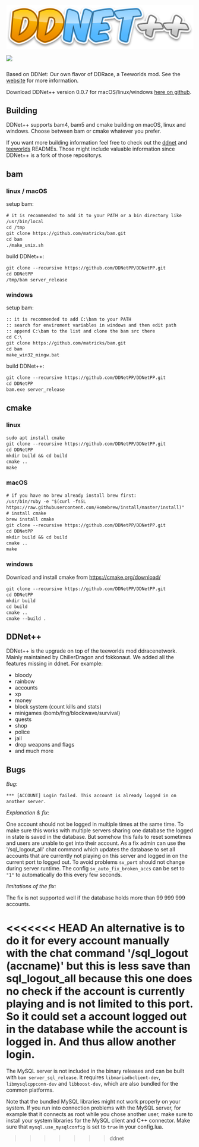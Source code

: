[![DDNet++](./data/ddnetpp.svg)](./data/ddnetpp.svg)
[![](https://github.com/DDNetPP/DDNetPP/workflows/Build/badge.svg)](https://github.com/DDNetPP/DDNetPP/actions?query=workflow%3ABuild+event%3Apush+branch%3Amaster)
================================

Based on DDNet: Our own flavor of DDRace, a Teeworlds mod. See the [website](http://ddnet.tw) for more information.

Download DDNet++ version 0.0.7 for macOS/linux/windows [here on github](https://github.com/DDNetPP/DDNetPP/releases/tag/v.0.0.7).

Building
--------

DDNet++ supports bam4, bam5 and cmake building on macOS, linux and windows.
Choose between bam or cmake whatever you prefer.

If you want more building information feel free to check out the [ddnet](https://github.com/ddnet/ddnet/blob/master/README.md) and [teeworlds](https://github.com/teeworlds/teeworlds/blob/master/readme.md) READMEs.
Those might include valuable information since DDNet++ is a fork of those repositorys.

## bam
### linux / macOS
setup bam:
```
# it is recommended to add it to your PATH or a bin directory like /usr/bin/local
cd /tmp
git clone https://github.com/matricks/bam.git
cd bam
./make_unix.sh
```
build DDNet++:
```
git clone --recursive https://github.com/DDNetPP/DDNetPP.git
cd DDNetPP
/tmp/bam server_release
```
### windows
setup bam:
```
:: it is recommended to add C:\bam to your PATH
:: search for enviroment variables in windows and then edit path
:: append C:\bam to the list and clone the bam src there
cd C:\
git clone https://github.com/matricks/bam.git
cd bam
make_win32_mingw.bat
```
build DDNet++:
```
git clone --recursive https://github.com/DDNetPP/DDNetPP.git
cd DDNetPP
bam.exe server_release
```
## cmake
### linux
```
sudo apt install cmake
git clone --recursive https://github.com/DDNetPP/DDNetPP.git
cd DDNetPP
mkdir build && cd build
cmake ..
make
```
### macOS
```
# if you have no brew already install brew first:
/usr/bin/ruby -e "$(curl -fsSL https://raw.githubusercontent.com/Homebrew/install/master/install)"
# install cmake
brew install cmake
git clone --recursive https://github.com/DDNetPP/DDNetPP.git
cd DDNetPP
mkdir build && cd build
cmake ..
make
```
### windows
Download and install cmake from https://cmake.org/download/
```
git clone --recursive https://github.com/DDNetPP/DDNetPP.git
cd DDNetPP
mkdir build
cd build
cmake ..
cmake --build .
```

DDNet++
--------

DDNet++ is the upgrade on top of the teeworlds mod ddracenetwork.
Mainly maintained by ChillerDragon and fokkonaut.
We added all the features missing in ddnet. For example:
- bloody
- rainbow
- accounts
- xp
- money
- block system (count kills and stats)
- minigames (bomb/fng/blockwave/survival)
- quests
- shop
- police
- jail
- drop weapons and flags
- and much more

Bugs
----

*Bug*:
```
*** [ACCOUNT] Login failed. This account is already logged in on another server.
```

*Explanation & fix*:


One account should not be logged in multiple times at the same time. To make sure this works with multiple servers sharing one database the logged in state is saved in the database. But somehow this fails to reset sometimes and users are unable to get into their account.
As a fix admin can use the '/sql_logout_all' chat command which updates the database to set all accounts that are currently not playing on this server and logged in on the current port to logged out. To avoid problems ``sv_port`` should not change during server runtime. The config ``sv_auto_fix_broken_accs`` can be set to ``"1"`` to automatically do this every few seconds.

*limitations of the fix:*

The fix is not supported well if the database holds more than 99 999 999 accounts.

<<<<<<< HEAD
An alternative is to do it for every account manually with the chat command '/sql_logout (accname)' but this is less save than sql_logout_all because this one does no check if the account is currently playing and is not limited to this port. So it could set a account logged out in the database while the account is logged in. And thus allow another login.
=======
The MySQL server is not included in the binary releases and can be built with `bam server_sql_release`. It requires `libmariadbclient-dev`, `libmysqlcppconn-dev` and `libboost-dev`, which are also bundled for the common platforms.

Note that the bundled MySQL libraries might not work properly on your system. If you run into connection problems with the MySQL server, for example that it connects as root while you chose another user, make sure to install your system libraries for the MySQL client and C++ connector. Make sure that `mysql.use_mysqlconfig` is set to `true` in your config.lua.
>>>>>>> ddnet
